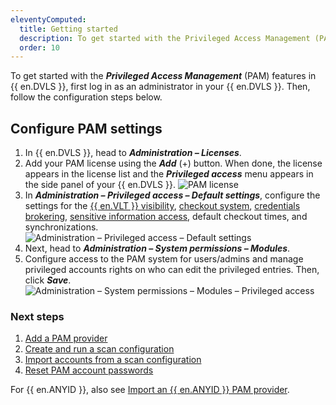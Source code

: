 ```yaml
---
eleventyComputed:
  title: Getting started
  description: To get started with the Privileged Access Management (PAM) features of {{en.DVLS }}, first log in as an administrator in your {{ en.DVLS }}.
  order: 10
---
```

To get started with the ***Privileged Access Management*** (PAM) features in {{ en.DVLS }}, first log in as an administrator in your {{ en.DVLS }}. Then, follow the configuration steps below.

## Configure PAM settings

1. In {{ en.DVLS }}, head to ***Administration – Licenses***.
1. Add your PAM license using the ***Add*** (+) button. When done, the license appears in the license list and the ***Privileged access*** menu appears in the side panel of your {{ en.DVLS }}.
![PAM license](https://cdnweb.devolutions.net/docs/docs_en_server_ServerOp2104.png)
1. In ***Administration – Privileged access – Default settings***, configure the settings for the [{{ en.VLT }} visibility](/server/web-interface/vault-access/), [checkout system](/pam/server/checkout-process/request-checkout/), [credentials brokering](/pam/server/view-sensitive-data-account-brokering/), [sensitive information access](/pam/server/view-sensitive-data-account-brokering/), default checkout times, and synchronizations.
![Administration – Privileged access – Default settings](https://cdnweb.devolutions.net/docs/docs_en_server_ServerOp2105.png)
1. Next, head to ***Administration – System permissions – Modules***.
1. Configure access to the PAM system for users/admins and manage privileged accounts rights on who can edit the privileged entries. Then, click ***Save***.
![Administration – System permissions – Modules – Privileged access](https://cdnweb.devolutions.net/docs/docs_en_server_ServerOp2106.png)

### Next steps

1. [Add a PAM provider](pam/server/getting-started/add-pam-provider)
1. [Create and run a scan configuration](pam/server/getting-started/create-run-scan-configuration)
1. [Import accounts from a scan configuration](pam/server/getting-started/import-accounts-scan-configuration)
1. [Reset PAM account passwords](pam/server/getting-started/reset-pam-account-passwords)

For {{ en.ANYID }}, also see [Import an {{ en.ANYID }} PAM provider](pam/server/getting-started/anyidentity/import-anyidentity-pam-provider).